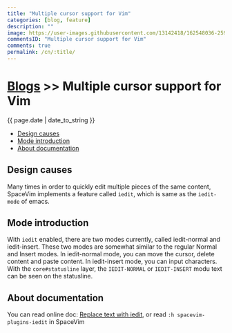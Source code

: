 ```yaml
---
title: "Multiple cursor support for Vim"
categories: [blog, feature]
description: ""
image: https://user-images.githubusercontent.com/13142418/162548036-2598a705-4834-4332-9b55-fc49eae80f99.gif
commentsID: "Multiple cursor support for Vim"
comments: true
permalink: /cn/:title/
---
```


# [Blogs](../blog/) >> Multiple cursor support for Vim

{{ page.date | date_to_string }}


<!-- vim-markdown-toc GFM -->

- [Design causes](#design-causes)
- [Mode introduction](#mode-introduction)
- [About documentation](#about-documentation)

<!-- vim-markdown-toc -->

## Design causes

Many times in order to quickly edit multiple pieces of the same content, SpaceVim implements a feature called `iedit`,
which is same as the `iedit-mode` of emacs.

## Mode introduction

With `iedit` enabled, there are two modes currently, called iedit-normal and iedit-insert.
These two modes are somewhat similar to the regular Normal and Insert modes. In iedit-normal mode,
you can move the cursor, delete content and paste content. In iedit-insert mode, you can input characters.
With the `core#statusline` layer, the `IEDIT-NORMAL` or `IEDIT-INSERT` modu text can be seen on the statusline.

## About documentation

You can read online doc: [Replace text with iedit](../documentation/#replace-text-with-iedit), or read `:h spacevim-plugins-iedit` in SpaceVim
